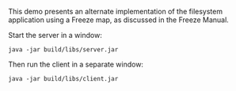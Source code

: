This demo presents an alternate implementation of the filesystem application
using a Freeze map, as discussed in the Freeze Manual.

Start the server in a window:
```
java -jar build/libs/server.jar
```

Then run the client in a separate window:
```
java -jar build/libs/client.jar
```
